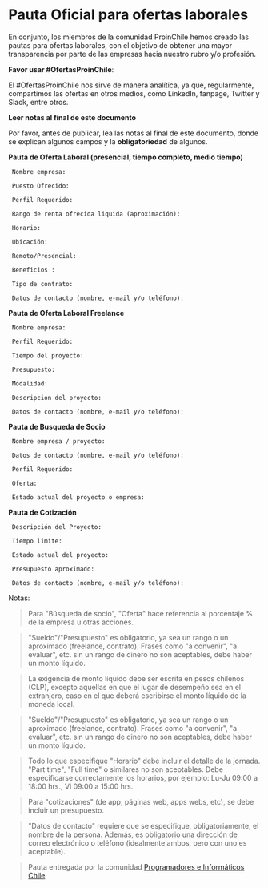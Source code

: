 Pauta Oficial para ofertas laborales
======

En conjunto, los miembros de la comunidad ProinChile hemos creado las pautas para ofertas laborales, con el objetivo de obtener una mayor transparencia por parte de las empresas hacia nuestro rubro y/o profesión.

**Favor usar #OfertasProinChile**:

El #OfertasProinChile nos sirve de manera analítica, ya que, regularmente, compartimos las ofertas en otros medios, como LinkedIn, fanpage, Twitter y Slack, entre otros.

**Leer notas al final de este documento**

Por favor, antes de publicar, lea las notas al final de este documento, donde se explican algunos campos y la **obligatoriedad** de algunos.

**Pauta de Oferta Laboral (presencial, tiempo completo, medio tiempo)**

     Nombre empresa:

     Puesto Ofrecido:

     Perfil Requerido:

     Rango de renta ofrecida liquida (aproximación):

     Horario:

     Ubicación:
     
     Remoto/Presencial:

     Beneficios :

     Tipo de contrato:
     
     Datos de contacto (nombre, e-mail y/o teléfono):


**Pauta de Oferta Laboral Freelance**

     Nombre empresa:

     Perfil Requerido:

     Tiempo del proyecto:
     
     Presupuesto:
     
     Modalidad:

     Descripcion del proyecto:
     
     Datos de contacto (nombre, e-mail y/o teléfono):
     
     
**Pauta de Busqueda de Socio**

     Nombre empresa / proyecto:
     
     Datos de contacto (nombre, e-mail y/o teléfono):

     Perfil Requerido:

     Oferta:
     
     Estado actual del proyecto o empresa:     

**Pauta de Cotización**

     Descripción del Proyecto:
     
     Tiempo limite:
     
     Estado actual del proyecto:  
     
     Presupuesto aproximado:
     
     Datos de contacto (nombre, e-mail y/o teléfono):
     

Notas:
> Para "Búsqueda de socio", "Oferta" hace referencia al porcentaje % de la empresa u otras acciones.

> "Sueldo"/"Presupuesto" es obligatorio, ya sea un rango o un aproximado (freelance, contrato). Frases como "a convenir", "a evaluar", etc. sin un rango de dinero no son aceptables, debe haber un monto líquido.

> La exigencia de monto líquido debe ser escrita en pesos chilenos (CLP), excepto aquellas en que el lugar de desempeño sea en el extranjero, caso en el que deberá escribirse el monto líquido de la moneda local.

> "Sueldo"/"Presupuesto" es obligatorio, ya sea un rango o un aproximado (freelance, contrato). Frases como "a convenir", "a evaluar", etc. sin un rango de dinero no son aceptables, debe haber un monto líquido.

> Todo lo que especifique "Horario" debe incluir el detalle de la jornada. "Part time", "Full time" o similares no son aceptables. Debe especificarse correctamente los horarios, por ejemplo: Lu-Ju 09:00 a 18:00 hrs., Vi 09:00 a 15:00 hrs.

> Para "cotizaciones" (de app, páginas web, apps webs, etc), se debe incluir un presupuesto.

> "Datos de contacto" requiere que se especifique, obligatoriamente, el nombre de la persona. Además, es obligatorio una dirección de correo electrónico o teléfono (idealmente ambos, pero con uno es aceptable).

> Pauta entregada por la comunidad [Programadores e Informáticos Chile](http://www.programadores.cl).
